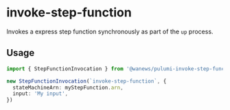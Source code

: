 # invoke-step-function

Invokes a express step function synchronously as part of the `up` process.

## Usage

```ts
import { StepFunctionInvocation } from '@wanews/pulumi-invoke-step-function'

new StepFunctionInvocation(`invoke-step-function`, {
  stateMachineArn: myStepFunction.arn,
  input: 'My input',
})
```
